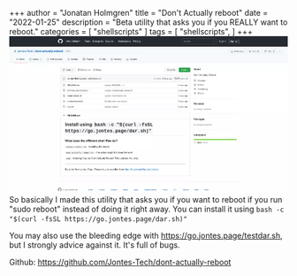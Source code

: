 +++
author = "Jonatan Holmgren"
title = "Don't Actually reboot"
date = "2022-01-25"
description = "Beta utility that asks you if you REALLY want to reboot."
categories = [
    "shellscripts"
]
tags = [
    "shellscripts",
]
+++
![Github Screenshot](light.webp)
So basically I made this utility that asks you if you want to reboot if you run "sudo reboot" instead of doing it right away. You can install it using
`bash -c "$(curl -fsSL https://go.jontes.page/dar.sh)"`

You may also use the bleeding edge with https://go.jontes.page/testdar.sh, but I strongly advice against it. It's full of bugs.

Github: https://github.com/Jontes-Tech/dont-actually-reboot